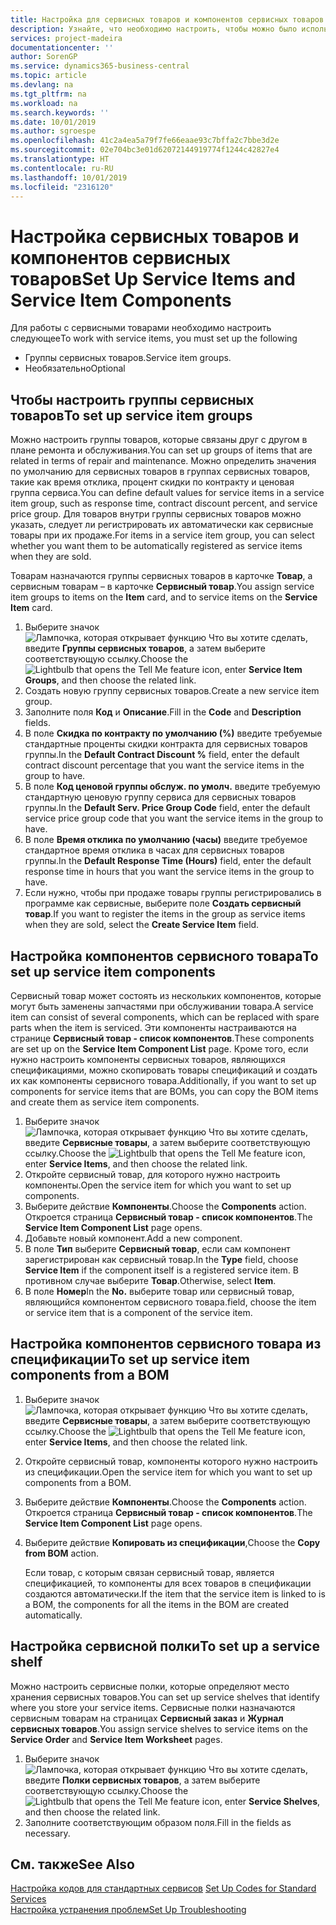 ```yaml
---
title: Настройка для сервисных товаров и компонентов сервисных товаров | Документация Майкрософт
description: Узнайте, что необходимо настроить, чтобы можно было использовать сервисные товары, включая такие значения по умолчанию, как время отклика, процент скидки по контракту и ценовая группа сервиса.
services: project-madeira
documentationcenter: ''
author: SorenGP
ms.service: dynamics365-business-central
ms.topic: article
ms.devlang: na
ms.tgt_pltfrm: na
ms.workload: na
ms.search.keywords: ''
ms.date: 10/01/2019
ms.author: sgroespe
ms.openlocfilehash: 41c2a4ea5a79f7fe66eaae93c7bffa2c7bbe3d2e
ms.sourcegitcommit: 02e704bc3e01d62072144919774f1244c42827e4
ms.translationtype: HT
ms.contentlocale: ru-RU
ms.lasthandoff: 10/01/2019
ms.locfileid: "2316120"
---
```

# <a name="set-up-service-items-and-service-item-components"></a><span data-ttu-id="47b67-103">Настройка сервисных товаров и компонентов сервисных товаров</span><span class="sxs-lookup"><span data-stu-id="47b67-103">Set Up Service Items and Service Item Components</span></span>
<span data-ttu-id="47b67-104">Для работы с сервисными товарами необходимо настроить следующее</span><span class="sxs-lookup"><span data-stu-id="47b67-104">To work with service items, you must set up the following</span></span>

* <span data-ttu-id="47b67-105">Группы сервисных товаров.</span><span class="sxs-lookup"><span data-stu-id="47b67-105">Service item groups.</span></span>
* <span data-ttu-id="47b67-106">Необязательно</span><span class="sxs-lookup"><span data-stu-id="47b67-106">Optional</span></span>

## <a name="to-set-up-service-item-groups"></a><span data-ttu-id="47b67-107">Чтобы настроить группы сервисных товаров</span><span class="sxs-lookup"><span data-stu-id="47b67-107">To set up service item groups</span></span>
<span data-ttu-id="47b67-108">Можно настроить группы товаров, которые связаны друг с другом в плане ремонта и обслуживания.</span><span class="sxs-lookup"><span data-stu-id="47b67-108">You can set up groups of items that are related in terms of repair and maintenance.</span></span> <span data-ttu-id="47b67-109">Можно определить значения по умолчанию для сервисных товаров в группах сервисных товаров, такие как время отклика, процент скидки по контракту и ценовая группа сервиса.</span><span class="sxs-lookup"><span data-stu-id="47b67-109">You can define default values for service items in a service item group, such as response time, contract discount percent, and service price group.</span></span> <span data-ttu-id="47b67-110">Для товаров внутри группы сервисных товаров можно указать, следует ли регистрировать их автоматически как сервисные товары при их продаже.</span><span class="sxs-lookup"><span data-stu-id="47b67-110">For items in a service item group, you can select whether you want them to be automatically registered as service items when they are sold.</span></span>  

<span data-ttu-id="47b67-111">Товарам назначаются группы сервисных товаров в карточке **Товар**, а сервисным товарам – в карточке **Сервисный товар**.</span><span class="sxs-lookup"><span data-stu-id="47b67-111">You assign service item groups to items on the **Item** card, and to service items on the **Service Item** card.</span></span>  

1. <span data-ttu-id="47b67-112">Выберите значок ![Лампочка, которая открывает функцию Что вы хотите сделать](media/ui-search/search_small.png "Что вы хотите сделать"), введите **Группы сервисных товаров**, а затем выберите соответствующую ссылку.</span><span class="sxs-lookup"><span data-stu-id="47b67-112">Choose the ![Lightbulb that opens the Tell Me feature](media/ui-search/search_small.png "Tell me what you want to do") icon, enter **Service Item Groups**, and then choose the related link.</span></span>  
2. <span data-ttu-id="47b67-113">Создать новую группу сервисных товаров.</span><span class="sxs-lookup"><span data-stu-id="47b67-113">Create a new service item group.</span></span>  
3. <span data-ttu-id="47b67-114">Заполните поля **Код** и **Описание**.</span><span class="sxs-lookup"><span data-stu-id="47b67-114">Fill in the **Code** and **Description** fields.</span></span>  
4. <span data-ttu-id="47b67-115">В поле **Скидка по контракту по умолчанию (%)** введите требуемые стандартные проценты скидки контракта для сервисных товаров группы.</span><span class="sxs-lookup"><span data-stu-id="47b67-115">In the **Default Contract Discount %** field, enter the default contract discount percentage that you want the service items in the group to have.</span></span>  
5. <span data-ttu-id="47b67-116">В поле **Код ценовой группы обслуж. по умолч.** введите требуемую стандартную ценовую группу сервиса для сервисных товаров группы.</span><span class="sxs-lookup"><span data-stu-id="47b67-116">In the **Default Serv. Price Group Code** field, enter the default service price group code that you want the service items in the group to have.</span></span>  
6. <span data-ttu-id="47b67-117">В поле **Время отклика по умолчанию (часы)** введите требуемое стандартное время отклика в часах для сервисных товаров группы.</span><span class="sxs-lookup"><span data-stu-id="47b67-117">In the **Default Response Time (Hours)** field, enter the default response time in hours that you want the service items in the group to have.</span></span>  
7. <span data-ttu-id="47b67-118">Если нужно, чтобы при продаже товары группы регистрировались в программе как сервисные, выберите поле **Создать сервисный товар**.</span><span class="sxs-lookup"><span data-stu-id="47b67-118">If you want to register the items in the group as service items when they are sold, select the **Create Service Item** field.</span></span>  

## <a name="to-set-up-service-item-components"></a><span data-ttu-id="47b67-119">Настройка компонентов сервисного товара</span><span class="sxs-lookup"><span data-stu-id="47b67-119">To set up service item components</span></span>
<span data-ttu-id="47b67-120">Сервисный товар может состоять из нескольких компонентов, которые могут быть заменены запчастями при обслуживании товара.</span><span class="sxs-lookup"><span data-stu-id="47b67-120">A service item can consist of several components, which can be replaced with spare parts when the item is serviced.</span></span> <span data-ttu-id="47b67-121">Эти компоненты настраиваются на странице **Сервисный товар - список компонентов**.</span><span class="sxs-lookup"><span data-stu-id="47b67-121">These components are set up on the **Service Item Component List** page.</span></span> <span data-ttu-id="47b67-122">Кроме того, если нужно настроить компоненты сервисных товаров, являющихся спецификациями, можно скопировать товары спецификаций и создать их как компоненты сервисного товара.</span><span class="sxs-lookup"><span data-stu-id="47b67-122">Additionally, if you want to set up components for service items that are BOMs, you can copy the BOM items and create them as service item components.</span></span>

1. <span data-ttu-id="47b67-123">Выберите значок ![Лампочка, которая открывает функцию Что вы хотите сделать](media/ui-search/search_small.png "Что вы хотите сделать"), введите **Сервисные товары**, а затем выберите соответствующую ссылку.</span><span class="sxs-lookup"><span data-stu-id="47b67-123">Choose the ![Lightbulb that opens the Tell Me feature](media/ui-search/search_small.png "Tell me what you want to do") icon, enter **Service Items**, and then choose the related link.</span></span>
2. <span data-ttu-id="47b67-124">Откройте сервисный товар, для которого нужно настроить компоненты.</span><span class="sxs-lookup"><span data-stu-id="47b67-124">Open the service item for which you want to set up components.</span></span>  
3. <span data-ttu-id="47b67-125">Выберите действие **Компоненты**.</span><span class="sxs-lookup"><span data-stu-id="47b67-125">Choose the **Components** action.</span></span> <span data-ttu-id="47b67-126">Откроется страница **Сервисный товар - список компонентов**.</span><span class="sxs-lookup"><span data-stu-id="47b67-126">The **Service Item Component List** page opens.</span></span>  
4. <span data-ttu-id="47b67-127">Добавьте новый компонент.</span><span class="sxs-lookup"><span data-stu-id="47b67-127">Add a new component.</span></span>  
5. <span data-ttu-id="47b67-128">В поле **Тип** выберите **Сервисный товар**, если сам компонент зарегистрирован как сервисный товар.</span><span class="sxs-lookup"><span data-stu-id="47b67-128">In the **Type** field, choose **Service Item** if the component itself is a registered service item.</span></span> <span data-ttu-id="47b67-129">В противном случае выберите **Товар**.</span><span class="sxs-lookup"><span data-stu-id="47b67-129">Otherwise, select **Item**.</span></span>  
6. <span data-ttu-id="47b67-130">В поле **Номер**</span><span class="sxs-lookup"><span data-stu-id="47b67-130">In the **No.**</span></span> <span data-ttu-id="47b67-131">выберите товар или сервисный товар, являющийся компонентом сервисного товара.</span><span class="sxs-lookup"><span data-stu-id="47b67-131">field, choose the item or service item that is a component of the service item.</span></span>  

## <a name="to-set-up-service-item-components-from-a-bom"></a><span data-ttu-id="47b67-132">Настройка компонентов сервисного товара из спецификации</span><span class="sxs-lookup"><span data-stu-id="47b67-132">To set up service item components from a BOM</span></span>
1.  <span data-ttu-id="47b67-133">Выберите значок ![Лампочка, которая открывает функцию Что вы хотите сделать](media/ui-search/search_small.png "Что вы хотите сделать"), введите **Сервисные товары**, а затем выберите соответствующую ссылку.</span><span class="sxs-lookup"><span data-stu-id="47b67-133">Choose the ![Lightbulb that opens the Tell Me feature](media/ui-search/search_small.png "Tell me what you want to do") icon, enter **Service Items**, and then choose the related link.</span></span>  
2. <span data-ttu-id="47b67-134">Откройте сервисный товар, компоненты которого нужно настроить из спецификации.</span><span class="sxs-lookup"><span data-stu-id="47b67-134">Open the service item for which you want to set up components from a BOM.</span></span>  
3. <span data-ttu-id="47b67-135">Выберите действие **Компоненты**.</span><span class="sxs-lookup"><span data-stu-id="47b67-135">Choose the **Components** action.</span></span> <span data-ttu-id="47b67-136">Откроется страница **Сервисный товар - список компонентов**.</span><span class="sxs-lookup"><span data-stu-id="47b67-136">The **Service Item Component List** page opens.</span></span>  
4. <span data-ttu-id="47b67-137">Выберите действие **Копировать из спецификации**,</span><span class="sxs-lookup"><span data-stu-id="47b67-137">Choose the **Copy from BOM** action.</span></span>  

    <span data-ttu-id="47b67-138">Если товар, с которым связан сервисный товар, является спецификацией, то компоненты для всех товаров в спецификации создаются автоматически.</span><span class="sxs-lookup"><span data-stu-id="47b67-138">If the item that the service item is linked to is a BOM, the components for all the items in the BOM are created automatically.</span></span>  

## <a name="to-set-up-a-service-shelf"></a><span data-ttu-id="47b67-139">Настройка сервисной полки</span><span class="sxs-lookup"><span data-stu-id="47b67-139">To set up a service shelf</span></span>
<span data-ttu-id="47b67-140">Можно настроить сервисные полки, которые определяют место хранения сервисных товаров.</span><span class="sxs-lookup"><span data-stu-id="47b67-140">You can set up service shelves that identify where you store your service items.</span></span> <span data-ttu-id="47b67-141">Сервисные полки назначаются сервисным товарам на страницах **Сервисный заказ** и **Журнал сервисных товаров**.</span><span class="sxs-lookup"><span data-stu-id="47b67-141">You assign service shelves to service items on the **Service Order** and **Service Item Worksheet** pages.</span></span>  

1. <span data-ttu-id="47b67-142">Выберите значок ![Лампочка, которая открывает функцию Что вы хотите сделать](media/ui-search/search_small.png "Что вы хотите сделать"), введите **Полки сервисных товаров**, а затем выберите соответствующую ссылку.</span><span class="sxs-lookup"><span data-stu-id="47b67-142">Choose the ![Lightbulb that opens the Tell Me feature](media/ui-search/search_small.png "Tell me what you want to do") icon, enter **Service Shelves**, and then choose the related link.</span></span>
2. <span data-ttu-id="47b67-143">Заполните соответствующим образом поля.</span><span class="sxs-lookup"><span data-stu-id="47b67-143">Fill in the fields as necessary.</span></span>

## <a name="see-also"></a><span data-ttu-id="47b67-144">См. также</span><span class="sxs-lookup"><span data-stu-id="47b67-144">See Also</span></span>
<span data-ttu-id="47b67-145">[Настройка кодов для стандартных сервисов](service-how-setup-service-coding.md) </span><span class="sxs-lookup"><span data-stu-id="47b67-145">[Set Up Codes for Standard Services](service-how-setup-service-coding.md) </span></span>  
[<span data-ttu-id="47b67-146">Настройка устранения проблем</span><span class="sxs-lookup"><span data-stu-id="47b67-146">Set Up Troubleshooting</span></span>](service-how-setup-troubleshooting.md)
